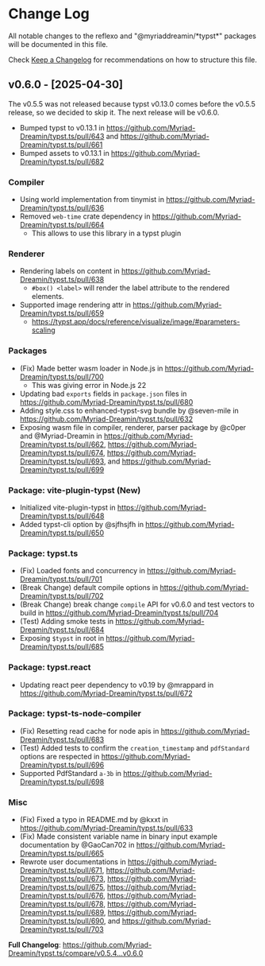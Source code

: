 # Change Log

All notable changes to the reflexo and "@myriaddreamin/\*typst\*" packages will be documented in this file.

Check [Keep a Changelog](http://keepachangelog.com/) for recommendations on how to structure this file.

## v0.6.0 - [2025-04-30]

The v0.5.5 was not released because typst v0.13.0 comes before the v0.5.5 release, so we decided to skip it. The next release will be v0.6.0.

- Bumped typst to v0.13.1 in https://github.com/Myriad-Dreamin/typst.ts/pull/643 and https://github.com/Myriad-Dreamin/typst.ts/pull/661
- Bumped assets to v0.13.1 in https://github.com/Myriad-Dreamin/typst.ts/pull/682

### Compiler

- Using world implementation from tinymist in https://github.com/Myriad-Dreamin/typst.ts/pull/636
- Removed `web-time` crate dependency in https://github.com/Myriad-Dreamin/typst.ts/pull/664
  - This allows to use this library in a typst plugin

### Renderer

- Rendering labels on content in https://github.com/Myriad-Dreamin/typst.ts/pull/638
  - `#box() <label>` will render the label attribute to the rendered elements.
- Supported image rendering attr in https://github.com/Myriad-Dreamin/typst.ts/pull/659
  - https://typst.app/docs/reference/visualize/image/#parameters-scaling

### Packages

- (Fix) Made better wasm loader in Node.js in https://github.com/Myriad-Dreamin/typst.ts/pull/700
  - This was giving error in Node.js 22
- Updating bad `exports` fields in `package.json` files in https://github.com/Myriad-Dreamin/typst.ts/pull/680
- Adding style.css to enhanced-typst-svg bundle by @seven-mile in https://github.com/Myriad-Dreamin/typst.ts/pull/632
- Exposing wasm file in compiler, renderer, parser package by @c0per and @Myriad-Dreamin in https://github.com/Myriad-Dreamin/typst.ts/pull/662, https://github.com/Myriad-Dreamin/typst.ts/pull/674, https://github.com/Myriad-Dreamin/typst.ts/pull/693, and https://github.com/Myriad-Dreamin/typst.ts/pull/699

### Package: vite-plugin-typst (New)

- Initialized vite-plugin-typst in https://github.com/Myriad-Dreamin/typst.ts/pull/648
- Added typst-cli option by @sjfhsjfh in https://github.com/Myriad-Dreamin/typst.ts/pull/650

### Package: typst.ts

- (Fix) Loaded fonts and concurrency in https://github.com/Myriad-Dreamin/typst.ts/pull/701
- (Break Change) default compile options in https://github.com/Myriad-Dreamin/typst.ts/pull/702
- (Break Change) break change `compile` API for v0.6.0 and test vectors to build in https://github.com/Myriad-Dreamin/typst.ts/pull/704
- (Test) Adding smoke tests in https://github.com/Myriad-Dreamin/typst.ts/pull/684
- Exposing `$typst` in root in https://github.com/Myriad-Dreamin/typst.ts/pull/685

### Package: typst.react

- Updating react peer dependency to v0.19 by @mrappard in https://github.com/Myriad-Dreamin/typst.ts/pull/672

### Package: typst-ts-node-compiler

- (Fix) Resetting read cache for node apis in https://github.com/Myriad-Dreamin/typst.ts/pull/683
- (Test) Added tests to confirm the `creation_timestamp` and `pdfStandard` options are respected in https://github.com/Myriad-Dreamin/typst.ts/pull/696
- Supported PdfStandard `a-3b` in https://github.com/Myriad-Dreamin/typst.ts/pull/698

### Misc

- (Fix) Fixed a typo in README.md by @kxxt in https://github.com/Myriad-Dreamin/typst.ts/pull/633
- (Fix) Made consistent variable name in binary input example documentation by @GaoCan702 in https://github.com/Myriad-Dreamin/typst.ts/pull/665
- Rewrote user documentations in https://github.com/Myriad-Dreamin/typst.ts/pull/671, https://github.com/Myriad-Dreamin/typst.ts/pull/673, https://github.com/Myriad-Dreamin/typst.ts/pull/675, https://github.com/Myriad-Dreamin/typst.ts/pull/676, https://github.com/Myriad-Dreamin/typst.ts/pull/678, https://github.com/Myriad-Dreamin/typst.ts/pull/689, https://github.com/Myriad-Dreamin/typst.ts/pull/690, and https://github.com/Myriad-Dreamin/typst.ts/pull/703

**Full Changelog**: https://github.com/Myriad-Dreamin/typst.ts/compare/v0.5.4...v0.6.0

